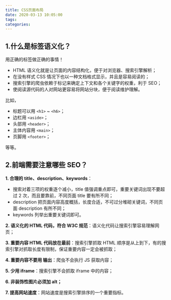 ```yaml
---
title: CSS页面布局
date: 2020-03-13 10:05:00
tags:
categories:
---
```


## 1.什么是标签语义化？

用正确的标签做正确的事情！

- HTML 语义化就是让页面的内容结构化，便于对浏览器、搜索引擎解析；
- 在没有样式 CSS 情况下也以一种文档格式显示，并且是容易阅读的；
- 搜索引擎的爬虫依赖于标记来确定上下文和各个关键字的权重，利于 SEO；
- 使阅读源代码的人对网站更容易将网站分块，便于阅读维护理解。

比如，

- 标题可以用 `<h1>` ~ `<h6>`；
- 边栏用 `<aside>`；
- 头部用 `<header>`；
- 主体内容用 `<main>`；
- 页脚用 `<footer>`；

等等。

<!---more-->

## 2.前端需要注意哪些 SEO？

**1. 合理的 title、description、keywords**：

- 搜索对着三项的权重逐个减小，title 值强调重点即可，重要关键词出现不要超过 2 次，而且要靠前，不同页面 title 要有所不同；
- description 把页面内容高度概括，长度合适，不可过分堆砌关键词，不同页面 description 有所不同；
- keywords 列举出重要关键词即可。

**2. 语义化的 HTML 代码，符合 W3C 规范**：语义化代码让搜索引擎容易理解网页；

**3. 重要内容 HTML 代码放在最前**：搜索引擎抓取 HTML 顺序是从上到下，有的搜索引擎对抓取长度有限制，保证重要内容一定会被抓取；

**4. 重要内容不要用  输出**：爬虫不会执行 JS 获取内容；

**5. 少用 iframe**：搜索引擎不会抓取 iframe 中的内容；

**6. 非装饰性图片必须加 alt；**

**7. 提高网站速度**：网站速度是搜索引擎排序的一个重要指标。

